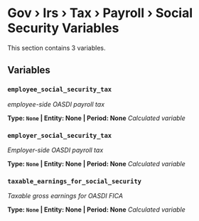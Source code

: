 # Gov › Irs › Tax › Payroll › Social Security Variables

This section contains 3 variables.

## Variables

### `employee_social_security_tax`
*employee-side OASDI payroll tax*

**Type: `None` | Entity: None | Period: None**
*Calculated variable*

### `employer_social_security_tax`
*Employer-side OASDI payroll tax*

**Type: `None` | Entity: None | Period: None**
*Calculated variable*

### `taxable_earnings_for_social_security`
*Taxable gross earnings for OASDI FICA*

**Type: `None` | Entity: None | Period: None**
*Calculated variable*

